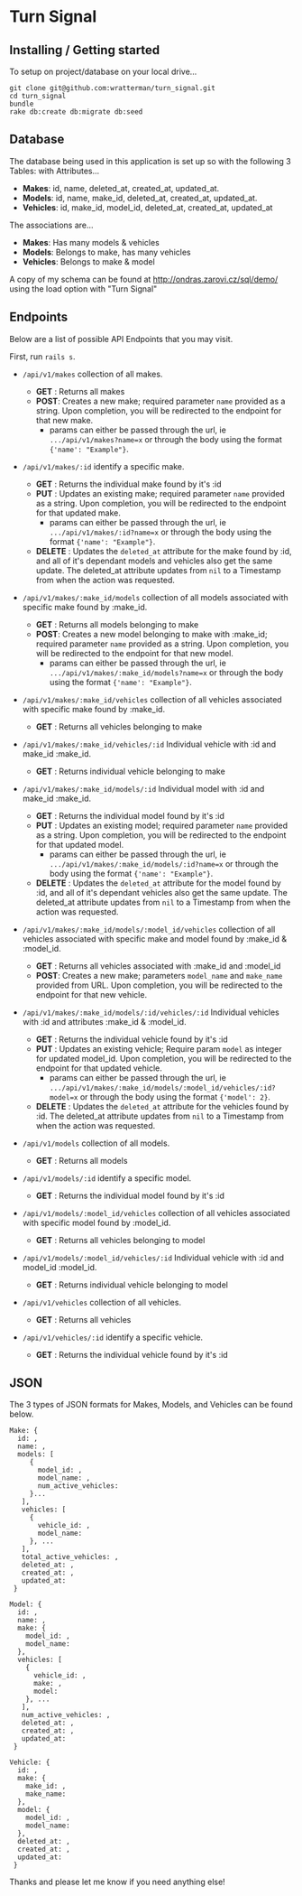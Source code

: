 # Turn Signal

## Installing / Getting started

To setup on project/database on your local drive...

```shell
git clone git@github.com:wratterman/turn_signal.git
cd turn_signal
bundle
rake db:create db:migrate db:seed
```

## Database

The database being used in this application is set up so with the following 3 Tables: with Attributes...

- **Makes**: id, name, deleted_at, created_at, updated_at.
- **Models**: id, name, make_id, deleted_at, created_at, updated_at.
- **Vehicles**: id, make_id, model_id, deleted_at, created_at, updated_at

The associations are...

- **Makes**: Has many models & vehicles
- **Models**: Belongs to make, has many vehicles
- **Vehicles**: Belongs to make & model

A copy of my schema can be found at http://ondras.zarovi.cz/sql/demo/ using the load option with "Turn Signal"

## Endpoints

Below are a list of possible API Endpoints that you may visit.

First, run `rails s`.

- `/api/v1/makes` collection of all makes.
    - **GET** : Returns all makes
    - **POST**: Creates a new make; required parameter `name` provided as a string. Upon completion, you will be redirected to the endpoint for that new make.
      - params can either be passed through the url, ie `.../api/v1/makes?name=x` or through the body using the format `{'name': "Example"}`.   

- `/api/v1/makes/:id` identify a specific make.
    - **GET** : Returns the individual make found by it's :id
    - **PUT** : Updates an existing make; required parameter `name` provided as a string. Upon completion, you will be redirected to the endpoint for that updated make.
      - params can either be passed through the url, ie `.../api/v1/makes/:id?name=x` or through the body using the format `{'name': "Example"}`.
    - **DELETE** : Updates the `deleted_at` attribute for the make found by :id, and all of it's dependant models and vehicles also get the same update. The deleted_at attribute updates from `nil` to a Timestamp from when the action was requested.

- `/api/v1/makes/:make_id/models` collection of all models associated with specific make found by :make_id.
    - **GET** : Returns all models belonging to make
    - **POST**: Creates a new model belonging to make with :make_id; required parameter `name` provided as a string. Upon completion, you will be redirected to the endpoint for that new model.
      - params can either be passed through the url, ie `.../api/v1/makes/:make_id/models?name=x` or through the body using the format `{'name': "Example"}`.

- `/api/v1/makes/:make_id/vehicles` collection of all vehicles associated with specific make found by :make_id.
    - **GET** : Returns all vehicles belonging to make

- `/api/v1/makes/:make_id/vehicles/:id` Individual vehicle with :id and make_id :make_id.
    - **GET** : Returns individual vehicle belonging to make
    
- `/api/v1/makes/:make_id/models/:id` Individual model with :id and make_id :make_id.
    - **GET** : Returns the individual model found by it's :id
    - **PUT** : Updates an existing model; required parameter `name` provided as a string. Upon completion, you will be redirected to the endpoint for that updated model.
      - params can either be passed through the url, ie `.../api/v1/makes/:make_id/models/:id?name=x` or through the body using the format `{'name': "Example"}`.
    - **DELETE** : Updates the `deleted_at` attribute for the model found by :id, and all of it's dependant vehicles also get the same update. The deleted_at attribute updates from `nil` to a Timestamp from when the action was requested.

- `/api/v1/makes/:make_id/models/:model_id/vehicles` collection of all vehicles associated with specific make and model found by :make_id & :model_id.
    - **GET** : Returns all vehicles associated with :make_id and :model_id
    - **POST**: Creates a new make; parameters `model_name` and `make_name` provided from URL. Upon completion, you will be redirected to the endpoint for that new vehicle.

- `/api/v1/makes/:make_id/models/:id/vehicles/:id` Individual vehicles with :id and attributes :make_id & :model_id.
    - **GET** : Returns the individual vehicle found by it's :id
    - **PUT** : Updates an existing vehicle; Require param `model` as integer for updated model_id. Upon completion, you will be redirected to the endpoint for that updated vehicle.
      - params can either be passed through the url, ie `.../api/v1/makes/:make_id/models/:model_id/vehicles/:id?model=x` or through the body using the format `{'model': 2}`.
    - **DELETE** : Updates the `deleted_at` attribute for the vehicles found by :id. The deleted_at attribute updates from `nil` to a Timestamp from when the action was requested. 

- `/api/v1/models` collection of all models.
    - **GET** : Returns all models

- `/api/v1/models/:id` identify a specific model.
    - **GET** : Returns the individual model found by it's :id

- `/api/v1/models/:model_id/vehicles` collection of all vehicles associated with specific model found by :model_id.
    - **GET** : Returns all vehicles belonging to model

- `/api/v1/models/:model_id/vehicles/:id` Individual vehicle with :id and model_id :model_id.
    - **GET** : Returns individual vehicle belonging to model

- `/api/v1/vehicles` collection of all vehicles.
    - **GET** : Returns all vehicles

- `/api/v1/vehicles/:id` identify a specific vehicle.
    - **GET** : Returns the individual vehicle found by it's :id

## JSON 

The 3 types of JSON formats for Makes, Models, and Vehicles can be found below. 

```
Make: {
  id: ,
  name: ,
  models: [
     {
       model_id: ,
       model_name: ,
       num_active_vehicles: 
     }...
   ],
   vehicles: [
     {
       vehicle_id: ,
       model_name: 
     }, ...
   ],
   total_active_vehicles: ,
   deleted_at: ,
   created_at: ,
   updated_at: 
 }

Model: {
  id: ,
  name: ,
  make: {
    model_id: ,
    model_name: 
  },
  vehicles: [
    {
      vehicle_id: ,
      make: ,
      model:  
    }, ...
   ],
   num_active_vehicles: ,
   deleted_at: ,
   created_at: ,
   updated_at: 
 }

Vehicle: {
  id: ,
  make: {
    make_id: ,
    make_name: 
  },
  model: {
    model_id: ,
    model_name: 
  },
  deleted_at: ,
  created_at: ,
  updated_at: 
 }
```

Thanks and please let me know if you need anything else!
      
